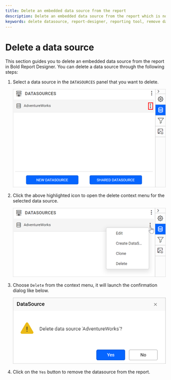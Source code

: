```yaml
---
title: Delete an embedded data source from the report
description: Delete an embedded data source from the report which is no longer in use with, Bold Report Designer.
keywords: delete datasource, report-designer, reporting tool, remove datasource
---
```


# Delete a data source

This section guides you to delete an embedded data source from the report in Bold Report Designer. You can delete a data source through the following steps:

1. Select a data source in the `DATASOURCES` panel that you want to delete.

   ![Data source item menu icon](/static/assets/on-premise/images/report-designer/manage-data/datasource/data-source-item-menu-icon.png#width=540px)

2. Click the above highlighted icon to open the delete context menu for the selected data source.

   ![Data panel context menu](/static/assets/on-premise/images/report-designer/manage-data/datasource/data-panel-context-menu.png#width=540px)

3. Choose `Delete` from the context menu, it will launch the confirmation dialog like below.

   ![Delete data source confirmation](/static/assets/on-premise/images/report-designer/manage-data/datasource/delete-data-source-confirmation.png#width=540px)

4. Click on the `Yes` button to remove the datasource from the report.